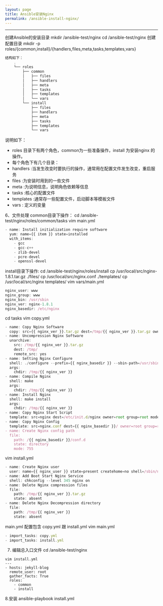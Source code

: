 ```yaml
---
layout: page
title: Ansible安装Nginx 
permalink: /ansible-install-nginx/
---
```

 
-------
创建Ansible的安装目录
mkdir /ansible-test/nginx
cd /ansible-test/nginx
创建配置目录
mkdir -p roles/{common,install}/{handlers,files,meta,tasks,templates,vars}
```js
结构如下：
    .
    └── roles
        ├── common
        │   ├── files
        │   ├── handlers
        │   ├── meta
        │   ├── tasks
        │   ├── templates
        │   └── vars
        └── install
            ├── files
            ├── handlers
            ├── meta
            ├── tasks
            ├── templates
            └── vars   
```                    
说明如下：                
* roles 目录下有两个角色，common为一些准备操作，install 为安装nginx 的操作。
* 每个角色下有几个目录：
* handlers :当发生改变时要执行的操作，通常用在配置文件发生改变，重启服务
* files :为安装时用到的一些文件
* meta :为说明信息，说明角色依赖等信息
* tasks :核心的配置文件
* templates :通常存一些配置文件，启动脚本等模板文件
* vars : 定义的变量

6、文件处理
common目录下操作：
cd /ansible-test/nginx/roles/common/tasks
vim main.yml
```js
- name: Install initialization require software
  yum: name={{ item }} state=installed
  with_items:
    - gcc
    - gcc-c++
    - zlib-devel
    - pcre-devel
    - openssl-devel
```
install目录下操作:
cd /ansible-test/nginx/roles/install
cp /usr/local/src/nginx-1.8.1.tar.gz ./files/
cp /usr/local/src/nginx.conf ./templates/
cp /usr/local/src/nginx templates/
vim vars/main.yml
```js
nginx_user: www
nginx_group: www
nginx_bin: /usr/sbin
nginx_ver: nginx-1.8.1
nginx_basedir: /etc/nginx
```

cd tasks
vim copy.yml
```js
- name: Copy Nginx Software
  copy: src={{ nginx_ver }}.tar.gz dest=/tmp/{{ nginx_ver }}.tar.gz owner=root group=root
- name: Uncompression Nginx Software
  unarchive: 
    src: /tmp/{{ nginx_ver }}.tar.gz
    dest: /tmp/
    remote_src: yes
- name: Setting Nginx Configure
  shell: ./configure --prefix={{ nginx_basedir }} --sbin-path=/usr/sbin/nginx --conf-path={{ nginx_basedir }}/nginx.conf --without-http_memcached_module --with-mail_ssl_module --with-http_flv_module --with-http_dav_module --with-http_realip_module --with-http_addition_module --with-http_sub_module --with-http_gunzip_module --user={{ nginx_user }} --group={{ nginx_group }} --with-http_stub_status_module --with-http_ssl_module --with-http_gzip_static_module --with-pcre --error-log-path={{ nginx_basedir }}/logs/error.log --http-log-path={{ nginx_basedir }}/logs/access.log
  args:
    chdir: /tmp/{{ nginx_ver }}
- name: Compile Nginx
  shell: make
  args:
    chdir: /tmp/{{ nginx_ver }}
- name: Install Nginx
  shell: make install
  args:
    chdir: /tmp/{{ nginx_ver }}
- name: Copy Nginx Start Script
  template: src=nginx dest=/etc/init.d/nginx owner=root group=root mode=0755
- name: Copy Nginx Config
  template: src=nginx.conf dest={{ nginx_basedir }}/ owner=root group=root mode=0644
- name: Create Nginx config path
  file: 
    path: /{{ nginx_basedir }}/conf.d
    state: directory
    mode: 755
```

vim install.yml
```js
- name: Create Nginx user
  user: name={{ nginx_user }} state=present createhome=no shell=/sbin/nologin
- name: Add Boot Start Nginx Service
  shell: chkconfig --level 345 nginx on
- name: Delete Nginx compression files
  file: 
    path: /tmp/{{ nginx_ver }}.tar.gz
    state: absent
- name: Delete Nginx Decompression directory
  file: 
    path: /tmp/{{ nginx_ver }}
    state: absent
```

main.yml 配置包含 copy.yml 跟 install.yml
vim main.yml
```js
- import_tasks: copy.yml
- import_tasks: install.yml
```
7. 编辑总入口文件
cd /ansible-test/nginx
```
vim install.yml
---
- hosts: jekyll-blog
  remote_user: root
  gather_facts: True
  roles:
    - common
    - install
```
8.安装
ansible-playbook install.yml

